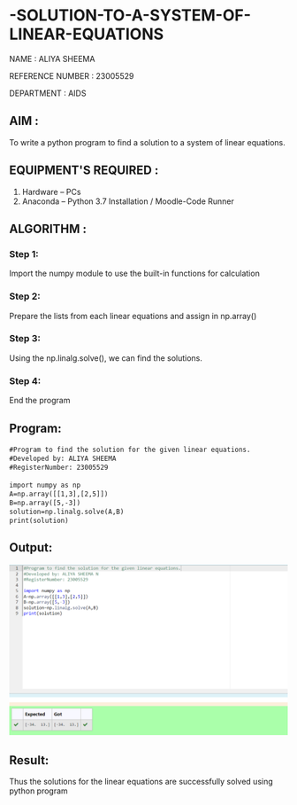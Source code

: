 # -SOLUTION-TO-A-SYSTEM-OF-LINEAR-EQUATIONS
NAME : ALIYA SHEEMA 

REFERENCE NUMBER : 23005529

DEPARTMENT : AIDS

## AIM :
To write a python program to find a solution to a system of linear equations.
## EQUIPMENT'S REQUIRED :
1. 	Hardware – PCs
2. 	Anaconda – Python 3.7 Installation / Moodle-Code Runner
## ALGORITHM :
### Step 1: 
Import the numpy module to use the built-in functions for calculation
### Step 2: 
Prepare the lists from each linear equations and assign in np.array()
### Step 3: 
Using the np.linalg.solve(), we can find the solutions.
### Step 4: 
End the program
## Program:
```
#Program to find the solution for the given linear equations.
#Developed by: ALIYA SHEEMA 
#RegisterNumber: 23005529

import numpy as np
A=np.array([[1,3],[2,5]])
B=np.array([5,-3])
solution=np.linalg.solve(A,B)
print(solution)
```
## Output:

![Alt text](output.png)

## Result: 
Thus the solutions for the linear equations are successfully solved using python program

